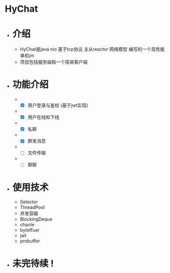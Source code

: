 # HyChat
- # 介绍

  - HyChat是java nio 基于tcp协议 主从reactor 网络模型 编写的一个高性能单机im 
  - 项目包括服务端和一个简易客户端

- # 功能介绍
    - + [x] 用户登录与鉴权 (基于jwt实现)
    - + [x] 用户在线和下线
    - + [x] 私聊
    - + [x] 群发消息
    - + [ ] 文件传输
    - + [ ] 群聊

- #  使用技术
    - Selector
    - ThreadPool
    - 并发容器
    - BlockingDeque
    - chanle
    - byteffuer
    - jwt
    - probuffer

- # 未完待续 !
